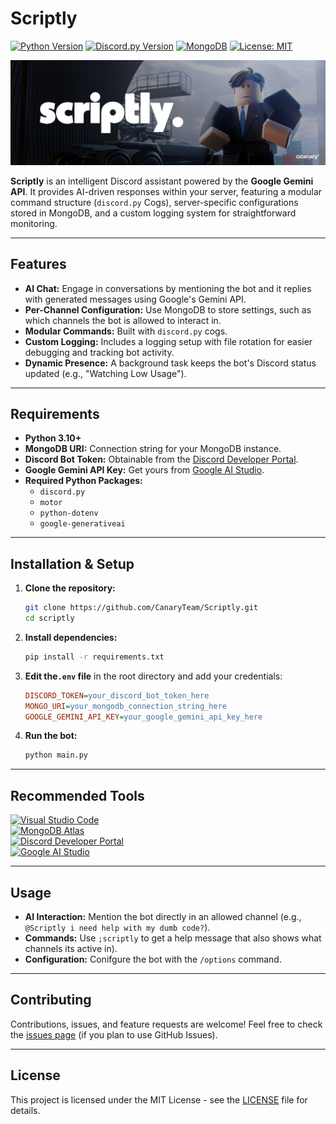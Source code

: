 # Scriptly

[![Python Version](https://img.shields.io/badge/Python-3.10+-blue?logo=python&logoColor=white)](https://www.python.org/)
[![Discord.py Version](https://img.shields.io/badge/discord.py-v2.x-blue?logo=discord&logoColor=white)](https://github.com/Rapptz/discord.py)
[![MongoDB](https://img.shields.io/badge/Database-MongoDB-47A248?logo=mongodb&logoColor=white)](https://www.mongodb.com/)
[![License: MIT](https://img.shields.io/badge/License-MIT-yellow.svg)](https://opensource.org/licenses/MIT)

![Scriptly Banner](assets/banner.png)

**Scriptly** is an intelligent Discord assistant powered by the **Google Gemini API**. It provides AI-driven responses within your server, featuring a modular command structure (`discord.py` Cogs), server-specific configurations stored in MongoDB, and a custom logging system for straightforward monitoring.

---

## Features

*   **AI Chat:** Engage in conversations by mentioning the bot and it replies with generated messages using Google's Gemini API.
*   **Per-Channel Configuration:** Use MongoDB to store settings, such as which channels the bot is allowed to interact in.
*   **Modular Commands:** Built with `discord.py` cogs.
*   **Custom Logging:** Includes a logging setup with file rotation for easier debugging and tracking bot activity.
*   **Dynamic Presence:** A background task keeps the bot's Discord status updated (e.g., "Watching Low Usage").

---

## Requirements

*   **Python 3.10+**
*   **MongoDB URI:** Connection string for your MongoDB instance.
*   **Discord Bot Token:** Obtainable from the [Discord Developer Portal](https://discord.com/developers/applications).
*   **Google Gemini API Key:** Get yours from [Google AI Studio](https://aistudio.google.com/app/apikey).
*   **Required Python Packages:**
    *   `discord.py`
    *   `motor`
    *   `python-dotenv`
    *   `google-generativeai`

---

## Installation & Setup

1.  **Clone the repository:**
    ```bash
    git clone https://github.com/CanaryTeam/Scriptly.git
    cd scriptly
    ```

2.  **Install dependencies:**
    ```bash
    pip install -r requirements.txt
    ```

3.  **Edit the`.env` file** in the root directory and add your credentials:
    ```ini
    DISCORD_TOKEN=your_discord_bot_token_here
    MONGO_URI=your_mongodb_connection_string_here
    GOOGLE_GEMINI_API_KEY=your_google_gemini_api_key_here
    ```

4.  **Run the bot:**
    ```bash
    python main.py
    ```

---

## Recommended Tools

[![Visual Studio Code](https://img.shields.io/badge/Visual%20Studio%20Code-Code%20Editor-blue?logo=visualstudiocode&logoColor=white)](https://code.visualstudio.com/)  
[![MongoDB Atlas](https://img.shields.io/badge/MongoDB%20Atlas-Cloud%20Database-green?logo=mongodb&logoColor=white)](https://www.mongodb.com/cloud/atlas)  
[![Discord Developer Portal](https://img.shields.io/badge/Discord%20Developer%20Portal-Bot%20Management-5865F2?logo=discord&logoColor=white)](https://discord.com/developers/applications)  
[![Google AI Studio](https://img.shields.io/badge/Google%20AI%20Studio-Gemini%20API%20Key-4285F4?logo=google&logoColor=white)](https://aistudio.google.com/app/apikey)  

---

## Usage

*   **AI Interaction:** Mention the bot directly in an allowed channel (e.g., `@Scriptly i need help with my dumb code?`).
*   **Commands:** Use `;scriptly` to get a help message that also shows what channels its active in).
*   **Configuration:** Conifgure the bot with the `/options` command.

---

## Contributing

Contributions, issues, and feature requests are welcome! Feel free to check the [issues page](https://github.com/CanaryTeam/Scriptly/issues) (if you plan to use GitHub Issues).

---

## License

This project is licensed under the MIT License - see the [LICENSE](LICENSE) file for details.
